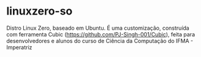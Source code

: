 # linuxzero-so
Distro Linux Zero, baseado em Ubuntu. É uma customização, construída com ferramenta Cubic (https://github.com/PJ-Singh-001/Cubic), feita para desenvolvedores e alunos do curso de Ciência da Computação do IFMA - Imperatriz
